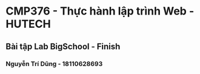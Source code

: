 ﻿# CMP376 - Thực hành lập trình Web - HUTECH

## Bài tập Lab BigSchool - Finish

### Nguyễn Trí Dũng - 18110628693
